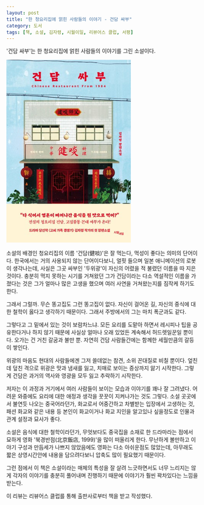 ```yaml
---
layout: post
title: "한 청요리집에 얽힌 사람들의 이야기 - 건담 싸부"
category: 도서
tags: [책, 소설, 김자령, 시월이일, 리뷰어스 클럽, 서평]
---
```


'건담 싸부'는
한 청요리집에 얽힌 사람들의 이야기를 그린 소설이다.

![표지](/images/jiandan-chinese-restaurant-from-1984-book-h480.jpg)

소설의 배경인 청요리집의 이름 '건담(健啖)'은
잘 먹는다, 먹성이 좋다는 의미의 단어이다.
한국에서는 거의 사용되지 않는 단어이다보니,
얼핏 들으며 일본 애니메이션의 로봇이 생각나는데,
사실은 그곳 싸부인 '두위광'이 자신의 어렸을 적 불렸던 이름을 따 지은 것이다.
충분히 먹지 못하는 시기를 거쳐왔던 그가 건담이라는 다소 역설적인 이름을 가졌다는 것은
그가 얼마나 많은 고생을 했으며 여러 사연을 거쳐왔는지를 짐작케 하기도 한다.

그래서 그럴까.
무슨 똥고집도 그런 똥고집이 없다.
자신이 걸어온 길, 자신의 중식에 대한 철학이 옳다고 생각하기 때문이다.
그래서 주방에서의 그는 마치 폭군과도 같다.

그렇다고 그 밑에서 있는 것이 보람차느냐.
모든 요리를 도맡아 하면서 레시피나 팁을 공유한다거나 하지 않기 때문에
사실상 얼마나 오래 있었든 계속해서 허드렛일꾼일 뿐이다.
오가는 건 거친 갈굼과 불만 뿐.
자연히 건담 사람들간에는 함께한 세월만큼의 갈등이 쌓인다.

위광의 마음도 현대의 사람들에겐 그저 쓸데없는 참견, 소위 꼰대질로 비칠 뿐이다.
엎친데 덮친 격으로 위광은 맛과 냄새를 잃고, 치매로 보이는 증상까지 앓기 시작한다.
그렇게 건담은 과거의 역사와 영광을 모두 잃고 추락하기 시작한다.

저자는 이 과정과 거기에서 여러 사람들이 보이는 모습과 이야기를 꽤나 잘 그려냈다.
어려운 와중에도 요리에 대한 애정과 생각을 꿋꿋이 지켜나가는 것도 그렇다.
소설 곳곳에서 불연듯 나오는 중국어라던가, 
화교로서 어중간하고 차별받는 입장에서 고생하는 것,
패션 화교와 같은 내용 등
본인이 화교이거나 화교 지인을 알고있나 싶을정도로
인물과 관계 설정과 묘사가 좋다.

소설은 음식에 대한 철학이라던가,
무엇보다도 중국집을 소재로 한 드라마라는 점에서 묘하게 영화 '북경반점(北京飯店, 1999)'을 많이 떠올리게 한다.
무난하게 볼만하고 이야기 구성과 만듬세가 나쁘지 않았음에도 영화는 다소 아쉬운점도 많았는데,
아무래도 짧은 상영시간안에 내용을 담으려다보니 압축도 많이 필요했기 때문이다.

그런 점에서 이 책은 소설이라는 매체의 특성을 잘 살려
느긋하면서도 너무 느리지는 않게
각자의 이야기를 충분히 풀어내며 진행하기 때문에
이야기가 훨씬 꽉차있다는 느낌을 받는다.



<div class="im im-info">
이 리뷰는 리뷰어스 클럽를 통해 출판사로부터 책을 받고 작성했다.
</div>
